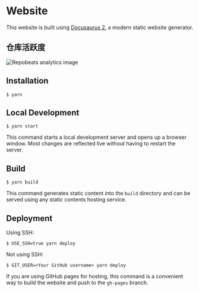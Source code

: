 # Website

This website is built using [Docusaurus 2](https://docusaurus.io/), a modern static website generator.

## 仓库活跃度

![Repobeats analytics image](https://repobeats.axiom.co/api/embed/702b1539ea26c3dc793503866cc702e7b316448b.svg)

## Installation

```
$ yarn
```

## Local Development

```
$ yarn start
```

This command starts a local development server and opens up a browser window. Most changes are reflected live without having to restart the server.

## Build

```
$ yarn build
```

This command generates static content into the `build` directory and can be served using any static contents hosting service.

## Deployment

Using SSH:

```
$ USE_SSH=true yarn deploy
```

Not using SSH:

```
$ GIT_USER=<Your GitHub username> yarn deploy
```

If you are using GitHub pages for hosting, this command is a convenient way to build the website and push to the `gh-pages` branch.
